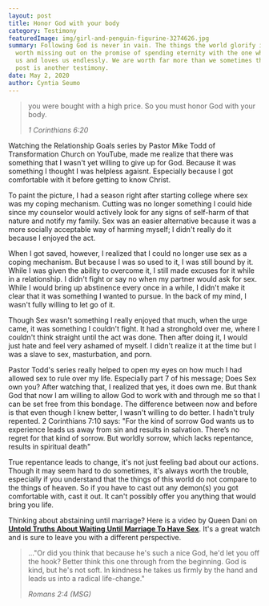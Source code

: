 ```yaml
---
layout: post
title: Honor God with your body
category: Testimony
featuredImage: img/girl-and-penguin-figurine-3274626.jpg
summary: Following God is never in vain. The things the world glorify is never
  worth missing out on the promise of spending eternity with the one who created
  us and loves us endlessly. We are worth far more than we sometimes think. This
  post is another testimony.
date: May 2, 2020
author: Cyntia Seumo
---
```

<blockquote>
<p>you were bought with a high price. So you must honor God with your body.</p>
<cite>1 Corinthians 6:20</cite>
</blockquote>

<p>Watching the Relationship Goals series by Pastor Mike Todd of Transformation Church on YouTube, made me realize that there was something that I wasn't yet willing to give up for God. Because it was something I thought I was helpless agaisnt. Especially because I got comfortable with it before getting to know Christ.</p>

<p>To paint the picture, I had a season right after starting college where sex was my coping mechanism. Cutting was no longer something I could hide since my counselor would actively look for any signs of self-harm of that nature and notify my family. Sex was an easier alternative because it was a more socially acceptable way of harming myself; I didn't really do it because I enjoyed the act.</p>

<p>When I got saved, however, I realized that I could no longer use sex as a coping mechanism. But because I was so used to it, I was still bound by it. While I was given the ability to overcome it, I still made excuses for it while in a relationship. I didn't fight or say no when my partner would ask for sex. While I would bring up abstinence every once in a while, I didn't make it clear that it was something I wanted to pursue. In the back of my mind, I wasn't fully willing to let go of it.</p>

<p>Though Sex wasn't something I really enjoyed that much, when the urge came, it was something I couldn't fight. It had a stronghold over me, where I couldn't think straight until the act was done. Then after doing it, I would just hate and feel very ashamed of myself. I didn't realize it at the time but I was a slave to sex, masturbation, and porn.</p>

<p>Pastor Todd's series really helped to open my eyes on how much I had allowed sex to rule over my life. Especially part 7 of his message; Does Sex own you? After watching that, I realized that yes, it does own me. But thank God that now I am willing to allow God to work with and through me so that I can be set free from this bondage. The difference between now and before is that even though I knew better, I wasn't willing to do better. I hadn't truly repented. 2 Corinthians 7:10 says: "For the kind of sorrow God wants us to experience leads us away from sin and results in salvation. There’s no regret for that kind of sorrow. But worldly sorrow, which lacks repentance, results in spiritual death"</p>

<p>True repentance leads to change, it's not just feeling bad about our actions. Though it may seem hard to do sometimes, it's always worth the trouble, especially if you understand that the things of this world do not compare to the things of heaven. So if you have to cast out any demon(s) you got comfortable with, cast it out. It can't possibly offer you anything that would bring you life.</p>
<p>Thinking about abstaining until marriage? Here is a video by Queen Dani on <a href="https://www.youtube.com/watch?v=ShvT6q6XL50" target="_blank" rel="noopener noreferrer"><strong>Untold Truths About Waiting Until Marriage To Have Sex</strong></a>. It's a great watch and is sure to leave you with a different perspective.</p>
<p>

<blockquote>
<p>..."Or did you think that because he's such a nice God, he'd let you off the hook? Better think this one through from the beginning. God is kind, but he's not soft. In kindness he takes us firmly by the hand and leads us into a radical life-change."</p>
<cite>Romans 2:4 (MSG)</cite></blockquote>